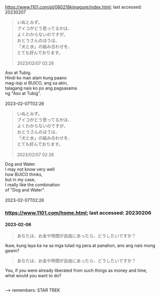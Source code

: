 https://www.1101.com/pl/060216kimagure/index.html;
last accessed: 20230207

> いぬとみず。<br/>
> ブイコがどう思ってるかは、<br/>
> よくわからないのですが、<br/>
> おとうさんのほうは、<br/>
>「犬と水」の組み合わせを、<br/>
> とても好んでおります。<br/>
> <br/>
> 2023/02/07 02:26 

Aso at Tubig.<br/>
Hindi ko man alam kung paano<br/>
mag-isip si BUICO, ang sa akin,<br/> 
talagang nais ko po ang pagsasama<br/> 
ng "Aso at Tubig".<br/>
<br/>
2023-02-07T02:26

> いぬとみず。<br/>
> ブイコがどう思ってるかは、<br/>
> よくわからないのですが、<br/>
> おとうさんのほうは、<br/>
>「犬と水」の組み合わせを、<br/>
> とても好んでおります。<br/>
> <br/>
> 2023/02/07 02:26 

Dog and Water.<br/>
I may not know very well<br/>
how BUICO thinks,<br/>
but in my case,<br/>
I really like the combination<br/>
of "Dog and Water".<br/>
<br/>
2023-02-07T02:26


### https://www.1101.com/home.html; last accessed: 20230206

#### 2023-02-06

> あなたは、お金や時間が自由にあったら、どうしたいですか？

Ikaw, kung laya ka na sa mga tulad ng pera at panahon, ano ang nais mong gawin?

> あなたは、お金や時間が自由にあったら、どうしたいですか？

You, if you were already liberated from such things as money and time, what would you want to do?

<br/>
--> remembers: STAR TREK
